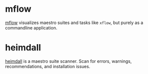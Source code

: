 
# mflow

[mflow](MFLOW.md) visualizes maestro suites and tasks like `xflow`, but purely as a commandline application.

# heimdall

[heimdall](HEIMDALL.md) is a maestro suite scanner. Scan for errors, warnings, recommendations, and installation issues.
